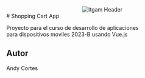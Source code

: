 <center>
    <img
    src="/workspaces/VueJS-ShoppingCart/public/img/ITGAM.png"
    alt="Itgam Header" />
</center>
# Shopping Cart App

Proyecto para el curso de desarrollo de aplicaciones  
para dispositivos moviles 2023-B usando Vue.js

## Autor

Andy Cortes
